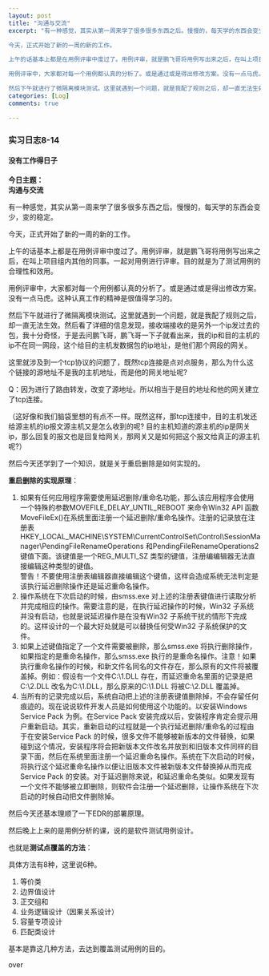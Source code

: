 ```yaml
---
layout: post
title: "沟通与交流"
excerpt: "有一种感觉，其实从第一周来学了很多很多东西之后。慢慢的，每天学的东西会变少，变的稳定。  

今天，正式开始了新的一周的新的工作。  

上午的话基本上都是在用例评审中度过了。用例评审，就是鹏飞哥将用例写出来之后，在叫上项目组内其他的同事。一起对用例进行评审。目的就是为了测试用例的合理性和效用。  

用例评审中，大家都对每一个用例都认真的分析了。或是通过或是得出修改方案。没有一点马虎。这种认真工作的精神是很值得学习的。  

然后下午就进行了微隔离模块测试。这里就遇到一个问题，就是我配了规则之后，却一直无法生效。然后看了详细的信息发现，接收端接收的是另外一个ip发过去的包，我十分奇怪，于是去问鹏飞哥，鹏飞哥一下子就看出来，我的ip和目的主机的ip不在同一网段，这个给目的主机发数据包的ip地址，是他们那个网段的网关。    "
categories: [Log]
comments: true

---
```


### 实习日志8-14

#### 没有工作得日子

**今日主题：**  
**沟通与交流**

有一种感觉，其实从第一周来学了很多很多东西之后。慢慢的，每天学的东西会变少，变的稳定。  

今天，正式开始了新的一周的新的工作。  

上午的话基本上都是在用例评审中度过了。用例评审，就是鹏飞哥将用例写出来之后，在叫上项目组内其他的同事。一起对用例进行评审。目的就是为了测试用例的合理性和效用。  

用例评审中，大家都对每一个用例都认真的分析了。或是通过或是得出修改方案。没有一点马虎。这种认真工作的精神是很值得学习的。  

然后下午就进行了微隔离模块测试。这里就遇到一个问题，就是我配了规则之后，却一直无法生效。然后看了详细的信息发现，接收端接收的是另外一个ip发过去的包，我十分奇怪，于是去问鹏飞哥，鹏飞哥一下子就看出来，我的ip和目的主机的ip不在同一网段，这个给目的主机发数据包的ip地址，是他们那个网段的网关。  

这里就涉及到一个tcp协议的问题了，既然tcp连接是点对点服务，那么为什么这个链接的源地址不是我的主机地址，而是他的网关地址呢? 

Q：因为进行了路由转发，改变了源地址。所以相当于是目的地址和他的网关建立了tcp连接。

（这好像和我们脑袋里想的有点不一样。既然这样，那tcp连接中，目的主机发还给源主机的ip报文源主机又是怎么收到的呢? 目的主机知道的源主机的ip是网关ip，那么回复的报文也是回复给网关，那网关又是如何把这个报文给真正的源主机呢?）  

然后今天还学到了一个知识，就是关于重启删除是如何实现的。

**重启删除的实现原理**：  
1. 如果有任何应用程序需要使用延迟删除/重命名功能，那么该应用程序会使用一个特殊的参数MOVEFILE_DELAY_UNTIL_REBOOT 来命令Win32 API 函数
MoveFileEx()在系统里面注册一个延迟删除/重命名操作。注册的记录放在注册表HKEY_LOCAL_MACHINE\SYSTEM\CurrentControlSet\Control\SessionManager\PendingFileRenameOperations 和PendingFileRenameOperations2键值下面。该键值是一个REG_MULTI_SZ 类型的键值，注册编编辑器无法直接编辑这种类型的键值。   
警告！不要使用注册表编辑器直接编辑这个键值，这样会造成系统无法判定是该执行延迟删除操作还是延迟重命名操作。  
2. 操作系统在下次启动的时候，由smss.exe 对上述的注册表键值进行读取分析并完成相应的操作。需要注意的是，在执行延迟操作的时候，Win32 子系统并没有启动，也就是说延迟操作是在没有Win32 子系统干扰的情形下完成的。这样设计的一个最大好处就是可以替换任何受Win32 子系统保护的文件。  
3. 如果上述键值指定了一个文件需要被删除，那么smss.exe 将执行删除操作，如果指定的是重命名操作，那么smss.exe 执行的是重命名操作。注意！如果执行重命名操作的时候，和新文件名同名的文件存在，那么原有的文件将被覆盖掉。例如：假设有一个文件C:\1.DLL 存在，而延迟重命名里面的记录是把C:\2.DLL 改名为C:\1.DLL，那么原来的C:\1.DLL 将被C:\2.DLL 覆盖掉。    
4. 当所有的记录完成以后，系统自动把上述的注册表键值删除掉，不会存留任何痕迹的。现在说说软件开发人员是如何使用这个功能的。以安装Windows Service Pack 为例。在Service Pack 安装完成以后，安装程序肯定会提示用户重新启动。其实，重新启动的过程就是一个执行延迟删除/重命名的过程由于在安装Service Pack 的时候，很多文件不能够被新版本的文件替换，如果碰到这个情况，安装程序将会把新版本文件改名并放到和旧版本文件同样的目录下面，然后在系统里面注册一个延迟重命名操作。系统在下次启动的时候，将执行这个延迟重命名操作以便让旧版本文件被新版本文件替换掉从而完成Service Pack 的安装。对于延迟删除来说，和延迟重命名类似。如果发现有一个文件不能够被立即删除，则软件会注册一个延迟删除，让操作系统在下次启动的时候自动把文件删除掉。  

然后今天还基本理顺了一下EDR的部署原理。

然后晚上上来的是用例分析的课，说的是软件测试用例设计。  

也就是**测试点覆盖的方法**：

具体方法有8种，这里说6种。  
1. 等价类
2. 边界值设计
3. 正交组和
4. 业务逻辑设计（因果关系设计）
5. 容量专项设计
6. 匹配类设计


基本是靠这几种方法，去达到覆盖测试用例的目的。  

over


